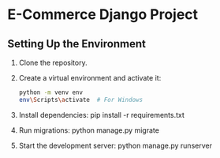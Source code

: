 # E-Commerce Django Project

## Setting Up the Environment
1. Clone the repository.
2. Create a virtual environment and activate it:
   ```bash
   python -m venv env
   env\Scripts\activate  # For Windows

3. Install dependencies:
    pip install -r requirements.txt

4. Run migrations:
    python manage.py migrate

5. Start the development server:
    python manage.py runserver
